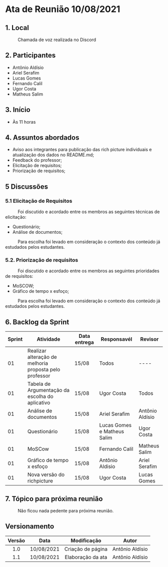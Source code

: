 
# Ata de Reunião 10/08/2021

## 1. Local
<p style="text-indent: 40px; align="justify"> Chamada de voz realizada no Discord </p>

## 2. Participantes
- Antônio Aldísio
- Ariel Serafim 
- Lucas Gomes
- Fernando Calil
- Ugor Costa
- Matheus Salim

## 3. Início
- Às 11 horas


## 4. Assuntos abordados
- Aviso aos integrantes para publicação das rich picture individuais e atualização dos dados no README.md;
- Feedback do professor;
- Elicitação de requisitos;
- Priorização de requisitos;


## 5 Discussões

### 5.1 Elicitação de Requisitos 
<p style="text-indent: 40px; align = "justify">
Foi discutido e acordado entre os membros as seguintes técnicas de elicitação:
</p>

- Questionário;
- Análise de documentos;

<p style="text-indent: 40px; align = "justify">
Para escolha foi levado em consideração o contexto dos conteúdo já estudados pelos estudantes.
</p>

### 5.2. Priorização de requisitos

<p style="text-indent: 40px; align = "justify">
Foi discutido e acordado entre os membros as seguintes prioridades de requisitos:
</p>

- MoSCOW;
- Gráfico de tempo x esfoço;

<p style="text-indent: 40px; align = "justify">
Para escolha foi levado em consideração o contexto dos conteúdo já estudados pelos estudantes.
</p>


## 6. Backlog da Sprint

<center>

| Sprint | Atividade | Data entrega | Responsavél | Revisor |
|--|--|--|--|--|
| 01 | Realizar alteração de melhoria proposta pelo professor| 15/08 | Todos | ---- |
| 01 | Tabela de Argumentação da escolha do aplicativo | 15/08 | Ugor Costa | Todos |
| 01 | Análise de documentos| 15/08 | Ariel Serafim| Antônio Aldísio |
| 01 | Questionário | 15/08 | Lucas Gomes e Matheus Salim|  Ugor Costa|
| 01 | MoSCow | 15/08 | Fernando Calil | Matheus Salim |
| 01 | Gráfico de tempo x esfoço | 15/08 | Antônio Aldisio | Ariel Serafim |
| 01 | Nova versão do richpicture | 15/08 |  Ugor Costa | Lucas Gomes |

</center>


## 7. Tópico para próxima reunião
<p style="text-indent: 40px; align = "justify"> Não ficou nada pedente para próxima reunião. </p>

## Versionamento
<center>

| Versão | Data | Modificação | Autor |
|:--:|:--:|:--:|:--:|
| 1.0  | 10/08/2021 | Criação de página | Antônio Aldísio |
| 1.1  | 10/08/2021 | Elaboração da ata | Antônio Aldísio |

</center>